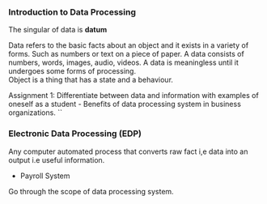 ### Introduction to Data Processing

The singular of data is **datum**

Data refers to the basic facts about an object and it exists in a variety of forms.
Such as numbers or text on a piece of paper. 
A data consists of numbers, words, images, audio, videos. 
A data is meaningless until it undergoes some forms of processing. 	
Object is a thing that has a state and a behaviour.

Assignment 1: Differentiate between data and information with examples of oneself as a student
	- Benefits of data processing system in business organizations. ``

### Electronic Data Processing (EDP)
Any computer automated process that converts raw fact i,e data into an output i.e useful information. 

- Payroll System


Go through the scope of data processing system. 